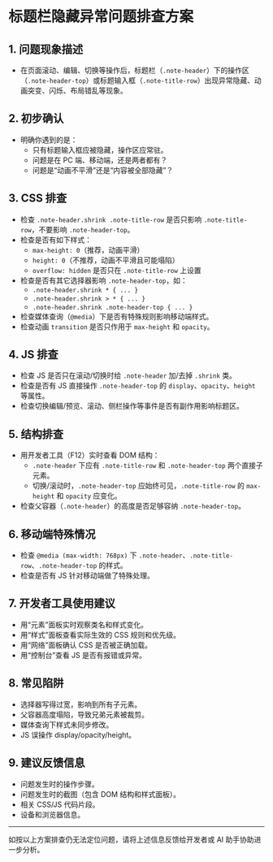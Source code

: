 # 标题栏隐藏异常问题排查方案

## 1. 问题现象描述
- 在页面滚动、编辑、切换等操作后，标题栏（`.note-header`）下的操作区（`.note-header-top`）或标题输入框（`.note-title-row`）出现异常隐藏、动画突变、闪烁、布局错乱等现象。

## 2. 初步确认
- 明确你遇到的是：
  - 只有标题输入框应被隐藏，操作区应常驻。
  - 问题是在 PC 端、移动端，还是两者都有？
  - 问题是“动画不平滑”还是“内容被全部隐藏”？

## 3. CSS 排查
- 检查 `.note-header.shrink .note-title-row` 是否只影响 `.note-title-row`，不要影响 `.note-header-top`。
- 检查是否有如下样式：
  - `max-height: 0`（推荐，动画平滑）
  - `height: 0`（不推荐，动画不平滑且可能塌陷）
  - `overflow: hidden` 是否只在 `.note-title-row` 上设置
- 检查是否有其它选择器影响 `.note-header-top`，如：
  - `.note-header.shrink * { ... }`
  - `.note-header.shrink > * { ... }`
  - `.note-header.shrink .note-header-top { ... }`
- 检查媒体查询（`@media`）下是否有特殊规则影响移动端样式。
- 检查动画 `transition` 是否只作用于 `max-height` 和 `opacity`。

## 4. JS 排查
- 检查 JS 是否只在滚动/切换时给 `.note-header` 加/去掉 `.shrink` 类。
- 检查是否有 JS 直接操作 `.note-header-top` 的 `display`、`opacity`、`height` 等属性。
- 检查切换编辑/预览、滚动、侧栏操作等事件是否有副作用影响标题区。

## 5. 结构排查
- 用开发者工具（F12）实时查看 DOM 结构：
  - `.note-header` 下应有 `.note-title-row` 和 `.note-header-top` 两个直接子元素。
  - 切换/滚动时，`.note-header-top` 应始终可见，`.note-title-row` 的 `max-height` 和 `opacity` 应变化。
- 检查父容器（`.note-header`）的高度是否足够容纳 `.note-header-top`。

## 6. 移动端特殊情况
- 检查 `@media (max-width: 768px)` 下 `.note-header`、`.note-title-row`、`.note-header-top` 的样式。
- 检查是否有 JS 针对移动端做了特殊处理。

## 7. 开发者工具使用建议
- 用“元素”面板实时观察类名和样式变化。
- 用“样式”面板查看实际生效的 CSS 规则和优先级。
- 用“网络”面板确认 CSS 是否被正确加载。
- 用“控制台”查看 JS 是否有报错或异常。

## 8. 常见陷阱
- 选择器写得过宽，影响到所有子元素。
- 父容器高度塌陷，导致兄弟元素被裁剪。
- 媒体查询下样式未同步修改。
- JS 误操作 display/opacity/height。

## 9. 建议反馈信息
- 问题发生时的操作步骤。
- 问题发生时的截图（包含 DOM 结构和样式面板）。
- 相关 CSS/JS 代码片段。
- 设备和浏览器信息。

---
如按以上方案排查仍无法定位问题，请将上述信息反馈给开发者或 AI 助手协助进一步分析。 